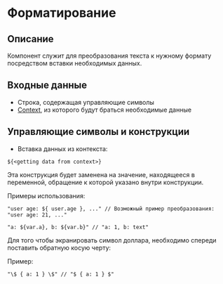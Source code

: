 # Форматирование

## Описание

Компонент служит для преобразования текста к нужному формату посредством вставки необходимых данных.


## Входные данные

- Строка, содержащая управляющие символы
- [Context](../context.md), из которого будут браться необходимые данные

## Управляющие символы и конструкции

- Вставка данных из контекста:

```
${<getting data from context>}
```

Эта конструкция будет заменена на значение, 
находящееся в переменной, обращение к которой указано внутри конструкции.

Примеры использования:

```
"user age: ${ user.age }, ..." // Возможный пример преобразования: "user age: 21, ..."
```

```
"a: ${var.a}, b: ${var.b}" // "a: 1, b: text"
```

Для того чтобы экранировать символ доллара, необходимо спереди поставить обратную косую черту:

Пример:

```
"\$ { a: 1 } \$" // "$ { a: 1 } $"
```



